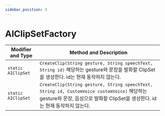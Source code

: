 ```yaml
---
sidebar_position: 3
---
```


# AIClipSetFactory

| Modifier and Type  | Method and Description                                       |
| ------------------ | ------------------------------------------------------------ |
| `static AIClipSet` | `CreateClip(String gesture, String speechText, String id)` 해당하는 gesture와 문장을 발화할 ClipSet을 생성한다. id는 현재 동작하지 않는다.                          |
| `static AIClipSet` | `CreateClip(String gesture, String speechText, String id, CustomVoice customVoice)` 해당하는 gesture와 문장, 음성으로 발화할 ClipSet을 생성한다. id는 현재 동작하지 않는다. |